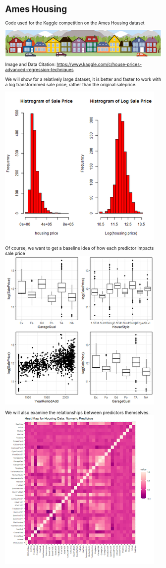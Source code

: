 # Ames Housing
Code used for the Kaggle competition on the Ames Housing dataset

![What is this](images/ames.png)

Image and Data Citation: https://www.kaggle.com/c/house-prices-advanced-regression-techniques

We will show for a relatively large dataset, it is better and faster to work with a log transformmed sale price, rather than the original saleprice.

![What is this](images/housingprice.png)

Of course, we want to get a baseline idea of how each predictor impacts sale price
![What is this](images/housing2.png)

We will also examine the relationships between predictors themselves.
![What is this](images/housing3.png)

